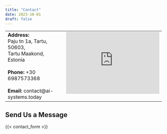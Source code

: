 ```yaml
---
title: "Contact"
date: 2023-10-01
draft: false
---
```


<table style="width: 100%; border-collapse: collapse;">
  <tr>
    <td style="vertical-align: top; width: 50%; padding-right: 20px;">
      <strong>Address:</strong> <br>Paju tn 1a, Tartu, 50603, <br>Tartu Maakond, Estonia <br><br>
      <strong>Phone:</strong> +30 6987573368 <br><br>
      <strong>Email:</strong> contact@ai-systems.today
    </td>
    <td style="vertical-align: top; width: 50%; padding-left: 20px;">
      <iframe
        src="https://www.google.com/maps/embed?pb=!1m18!1m12!1m3!1d2091.123456789!2d26.123456789!3d58.123456789!2m3!1f0!2f0!3f0!3m2!1i1024!2i768!4f13.1!3m3!1m2!1s0x1234567890abcdef:0x1234567890abcdef!2sPaju%20tn%201a,%2050603%20Tartu,%20Tartu%20Maakond,%20Estonia!5e0!3m2!1sen!2s!4v1234567890"
        width="300"
        height="200"
        style="border:0;"
        allowfullscreen=""
        loading="lazy">
      </iframe>
    </td>
  </tr>
</table>


<!-- <div class="contact-item"> -->
  <h2>Send Us a Message</h2>
  {{< contact_form >}}
<!-- </div> -->